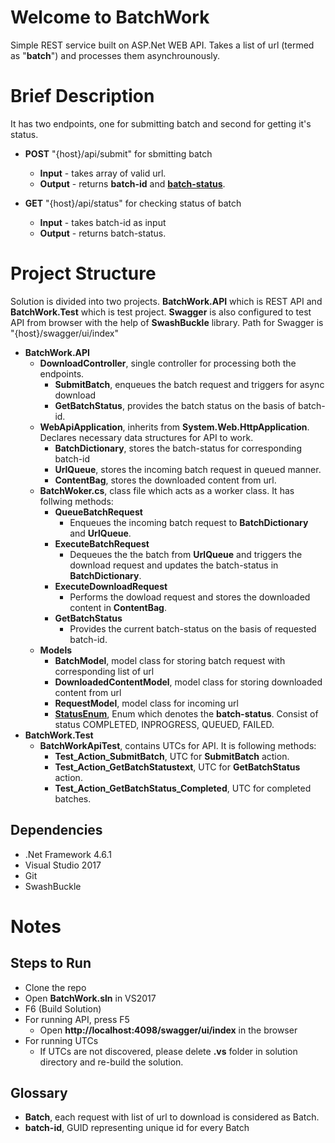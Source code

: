 # Welcome to BatchWork

Simple REST service built on ASP.Net WEB API. Takes a list of url (termed as "**batch**") and processes them asynchrounously.

# Brief Description
It has two endpoints, one for submitting batch and second for getting it's status.

 - **POST**  "{host}/api/submit" for sbmitting batch
	 - **Input** - takes array of valid url.
	 - **Output** - returns **batch-id** and **[batch-status](#batch-status)**.
	 
 - **GET** "{host}/api/status" for checking status of batch
	 - **Input** - takes batch-id as input 
	 - **Output** - returns batch-status.

# Project Structure

Solution is divided into two projects. **BatchWork.API** which is REST API and **BatchWork.Test** which is test project.
**Swagger** is also configured to test API from browser with the help of **SwashBuckle** library.
Path for Swagger is "{host}/swagger/ui/index" 

 - **BatchWork.API**
	 -  **DownloadController**, single controller for processing both the endpoints.
		 - **SubmitBatch**, enqueues the batch request and triggers for async download
		 - **GetBatchStatus**, provides the batch status on the basis of batch-id.
	 - **WebApiApplication**, inherits from **System.Web.HttpApplication**. Declares necessary data structures for API to work.
		 - **BatchDictionary**, stores the batch-status for corresponding batch-id
		 - **UrlQueue**, stores the incoming batch request in queued manner.
		 - **ContentBag**, stores the downloaded content from url.
	 - **BatchWoker.cs**, class file which acts as a worker class. It has follwing methods:
		 - **QueueBatchRequest**
			 - Enqueues the incoming batch request to **BatchDictionary** and **UrlQueue**.
		 - **ExecuteBatchRequest**
			 - Dequeues the the batch from **UrlQueue** and triggers the download request and updates the batch-status in **BatchDictionary**.
		 - **ExecuteDownloadRequest**
			 - Performs the dowload request and stores the downloaded content in **ContentBag**.
		 - **GetBatchStatus**
			 - Provides the current batch-status on the basis of requested batch-id.
	 - **Models**
		 - **BatchModel**, model class for storing batch request with corresponding list of url
		 - **DownloadedContentModel**, model class for storing downloaded content from url
		 - **RequestModel**, model class for incoming url
		 - <a href ="#" name="batch-status">**StatusEnum**</a>, Enum which denotes the **batch-status**. Consist of  status COMPLETED, INPROGRESS, QUEUED, FAILED.
 - **BatchWork.Test** 
	 - **BatchWorkApiTest**, contains UTCs for API. It is following methods:
		 - **Test_Action_SubmitBatch**, UTC for  **SubmitBatch** action.
		 - **Test_Action_GetBatchStatustext**, UTC for **GetBatchStatus** action.
		 - **Test_Action_GetBatchStatus_Completed**, UTC for completed batches.

## Dependencies

 - .Net Framework 4.6.1
 - Visual Studio 2017
 - Git
 - SwashBuckle

# Notes

## Steps to Run

 - Clone the repo
 - Open **BatchWork.sln** in VS2017
 - F6 (Build Solution)
 - For running API, press F5
	 - Open **http://localhost:4098/swagger/ui/index** in the browser
 - For running UTCs
	 - If UTCs are not discovered, please delete **.vs** folder in solution directory and re-build the solution.

## Glossary

 - **Batch**, each request with list of url to download is considered as Batch.
 - **batch-id**, GUID representing unique id for every Batch
